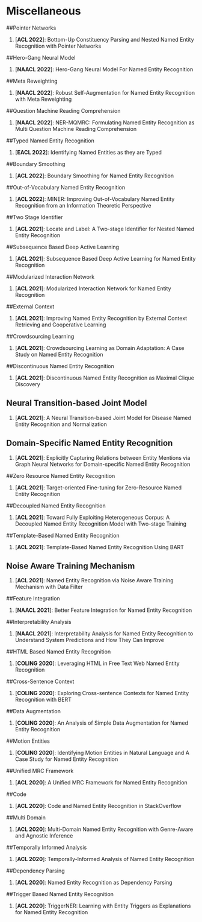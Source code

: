 # Miscellaneous

##Pointer Networks

1. [**ACL 2022**]: Bottom-Up Constituency Parsing and Nested Named Entity Recognition with Pointer Networks

##Hero-Gang Neural Model

1. [**NAACL 2022**]: Hero-Gang Neural Model For Named Entity Recognition

##Meta Reweighting

1. [**NAACL 2022**]: Robust Self-Augmentation for Named Entity Recognition with Meta Reweighting

##Question Machine Reading Comprehension

1. [**NAACL 2022**]: NER-MQMRC: Formulating Named Entity Recognition as Multi Question Machine Reading Comprehension

##Typed Named Entity Recognition

1. [**EACL 2022**]: Identifying Named Entities as they are Typed

##Boundary Smoothing

1. [**ACL 2022**]: Boundary Smoothing for Named Entity Recognition

##Out-of-Vocabulary Named Entity Recognition

1. [**ACL 2022**]: MINER: Improving Out-of-Vocabulary Named Entity Recognition from an Information Theoretic Perspective

##Two Stage Identifier

1. [**ACL 2021**]: Locate and Label: A Two-stage Identifier for Nested Named Entity Recognition

##Subsequence Based Deep Active Learning

1. [**ACL 2021**]: Subsequence Based Deep Active Learning for Named Entity Recognition

##Modularized Interaction Network

1. [**ACL 2021**]: Modularized Interaction Network for Named Entity Recognition

##External Context

1. [**ACL 2021**]: Improving Named Entity Recognition by External Context Retrieving and Cooperative Learning

##Crowdsourcing Learning

1. [**ACL 2021**]: Crowdsourcing Learning as Domain Adaptation: A Case Study on Named Entity Recognition

##Discontinuous Named Entity Recognition

1. [**ACL 2021**]: Discontinuous Named Entity Recognition as Maximal Clique Discovery

## Neural Transition-based Joint Model

1. [**ACL 2021**]: A Neural Transition-based Joint Model for Disease Named Entity Recognition and Normalization

## Domain-Specific Named Entity Recognition

1. [**ACL 2021**]: Explicitly Capturing Relations between Entity Mentions via Graph Neural Networks for Domain-specific Named Entity Recognition

##Zero Resource Named Entity Recognition

1. [**ACL 2021**]: Target-oriented Fine-tuning for Zero-Resource Named Entity Recognition

##Decoupled Named Entity Recognition

1. [**ACL 2021**]: Toward Fully Exploiting Heterogeneous Corpus: A Decoupled Named Entity Recognition Model with Two-stage Training

##Template-Based Named Entity Recognition

1. [**ACL 2021**]: Template-Based Named Entity Recognition Using BART

## Noise Aware Training Mechanism

1. [**ACL 2021**]: Named Entity Recognition via Noise Aware Training Mechanism with Data Filter

##Feature Integration

1. [**NAACL 2021**]: Better Feature Integration for Named Entity Recognition

##Interpretability Analysis

1. [**NAACL 2021**]: Interpretability Analysis for Named Entity Recognition to Understand System Predictions and How They Can Improve

##HTML Based Named Entity Recognition

1. [**COLING 2020**]: Leveraging HTML in Free Text Web Named Entity Recognition

##Cross-Sentence Context

1. [**COLING 2020**]: Exploring Cross-sentence Contexts for Named Entity Recognition with BERT

##Data Augmentation

1. [**COLING 2020**]: An Analysis of Simple Data Augmentation for Named Entity Recognition

##Motion Entities

1. [**COLING 2020**]: Identifying Motion Entities in Natural Language and A Case Study for Named Entity Recognition

##Unified MRC Framework

1. [**ACL 2020**]: A Unified MRC Framework for Named Entity Recognition

##Code

1. [**ACL 2020**]: Code and Named Entity Recognition in StackOverflow

##Multi Domain

1. [**ACL 2020**]: Multi-Domain Named Entity Recognition with Genre-Aware and Agnostic Inference

##Temporally Informed Analysis

1. [**ACL 2020**]: Temporally-Informed Analysis of Named Entity Recognition

##Dependency Parsing

1. [**ACL 2020**]: Named Entity Recognition as Dependency Parsing

##Trigger Based Named Entity Recognition

1. [**ACL 2020**]: TriggerNER: Learning with Entity Triggers as Explanations for Named Entity Recognition